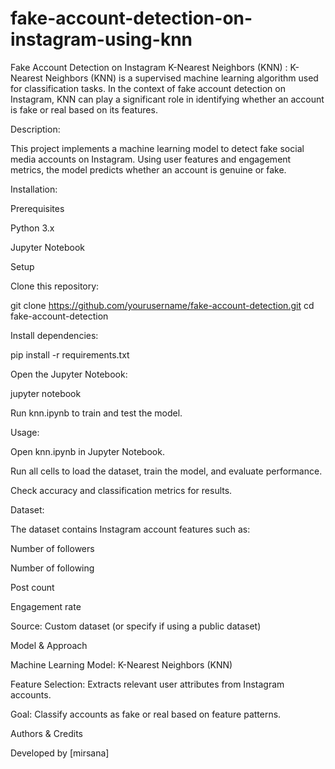 # fake-account-detection-on-instagram-using-knn
Fake Account Detection on Instagram
K-Nearest Neighbors (KNN) :
K-Nearest Neighbors (KNN) is a supervised machine learning algorithm used for classification tasks. In the context of fake account detection on Instagram, KNN can play a significant role in identifying whether an account is fake or real based on its features.



Description:

This project implements a machine learning model to detect fake social media accounts on Instagram. Using user features and engagement metrics, the model predicts whether an account is genuine or fake.

Installation:

Prerequisites

Python 3.x

Jupyter Notebook

Setup

Clone this repository:

git clone https://github.com/yourusername/fake-account-detection.git
cd fake-account-detection

Install dependencies:

pip install -r requirements.txt

Open the Jupyter Notebook:

jupyter notebook

Run knn.ipynb to train and test the model.

Usage:

Open knn.ipynb in Jupyter Notebook.

Run all cells to load the dataset, train the model, and evaluate performance.

Check accuracy and classification metrics for results.

Dataset:

The dataset contains Instagram account features such as:

Number of followers

Number of following

Post count

Engagement rate

Source: Custom dataset (or specify if using a public dataset)

Model & Approach

Machine Learning Model: K-Nearest Neighbors (KNN)

Feature Selection: Extracts relevant user attributes from Instagram accounts.

Goal: Classify accounts as fake or real based on feature patterns.

Authors & Credits

Developed by [mirsana]

